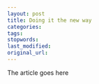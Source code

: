 ```yaml
---
layout: post
title: Doing it the new way
categories:
tags:
stopwords:
last_modified:
original_url: 
---
```


The article goes here

